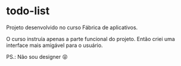 # todo-list

Projeto desenvolvido no curso Fábrica de aplicativos.

O curso instruía apenas a parte funcional do projeto. Então criei uma interface mais amigável para o usuário.

PS.:  Não sou designer :stuck_out_tongue_closed_eyes:
